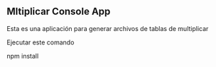
## Mltiplicar Console App

Esta es una aplicación para generar archivos de tablas de multiplicar 

Ejecutar este comando

npm install